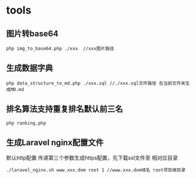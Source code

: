 # tools
## 图片转base64
```
php img_to_base64.php ./xxx  //xxx图片路径
```
## 生成数据字典
```
php data_structure_to_md.php ./xxx.sql //./xxx.sql文件路径 在当前文件夹生成MD.md
```
## 排名算法支持重复排名默认前三名
```
php ranking.php
```
##  生成Laravel nginx配置文件
默认http配置 传递第三个参数生成https配置，先下载ssl文件至 相对应目录
```
./laravel_nginx.sh www.xxx.dom root 1 //www.xxx.dom域名 root项目根目录
```
